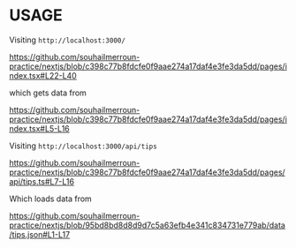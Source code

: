# USAGE

Visiting `http://localhost:3000/`

https://github.com/souhailmerroun-practice/nextjs/blob/c398c77b8fdcfe0f9aae274a17daf4e3fe3da5dd/pages/index.tsx#L22-L40

which gets data from 

https://github.com/souhailmerroun-practice/nextjs/blob/c398c77b8fdcfe0f9aae274a17daf4e3fe3da5dd/pages/index.tsx#L5-L16

Visiting `http://localhost:3000/api/tips`

https://github.com/souhailmerroun-practice/nextjs/blob/c398c77b8fdcfe0f9aae274a17daf4e3fe3da5dd/pages/api/tips.ts#L7-L16

Which loads data from 

https://github.com/souhailmerroun-practice/nextjs/blob/95bd8bd8d8d9d7c5a63efb4e341c834731e779ab/data/tips.json#L1-L17